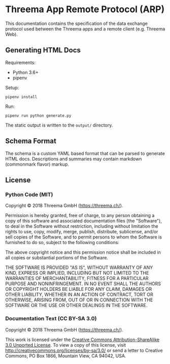 # Threema App Remote Protocol (ARP)

This documentation contains the specification of the data exchange protocol
used between the Threema apps and a remote client (e.g. Threema Web).

## Generating HTML Docs

Requirements:

- Python 3.6+
- pipenv

Setup:

    pipenv install

Run:

    pipenv run python generate.py

The static output is written to the `output/` directory.

## Schema Format

The schema is a custom YAML based format that can be parsed to generate HTML
docs. Descriptions and summaries may contain markdown (commonmark flavor)
markup.

## License

### Python Code (MIT)

Copyright © 2018 Threema GmbH (https://threema.ch/).

Permission is hereby granted, free of charge, to any person obtaining a copy of
this software and associated documentation files (the "Software"), to deal in
the Software without restriction, including without limitation the rights to
use, copy, modify, merge, publish, distribute, sublicense, and/or sell copies
of the Software, and to permit persons to whom the Software is furnished to do
so, subject to the following conditions:

The above copyright notice and this permission notice shall be included in all
copies or substantial portions of the Software.

THE SOFTWARE IS PROVIDED "AS IS", WITHOUT WARRANTY OF ANY KIND, EXPRESS OR
IMPLIED, INCLUDING BUT NOT LIMITED TO THE WARRANTIES OF MERCHANTABILITY,
FITNESS FOR A PARTICULAR PURPOSE AND NONINFRINGEMENT. IN NO EVENT SHALL THE
AUTHORS OR COPYRIGHT HOLDERS BE LIABLE FOR ANY CLAIM, DAMAGES OR OTHER
LIABILITY, WHETHER IN AN ACTION OF CONTRACT, TORT OR OTHERWISE, ARISING FROM,
OUT OF OR IN CONNECTION WITH THE SOFTWARE OR THE USE OR OTHER DEALINGS IN THE
SOFTWARE.

### Documentation Text (CC BY-SA 3.0)

Copyright © 2018 Threema GmbH (https://threema.ch/).

This work is licensed under the [Creative Commons Attribution-ShareAlike 3.0
Unported License](https://creativecommons.org/licenses/by-sa/3.0/). To view a
copy of this license, visit http://creativecommons.org/licenses/by-sa/3.0/ or
send a letter to Creative Commons, PO Box 1866, Mountain View, CA 94042, USA.
